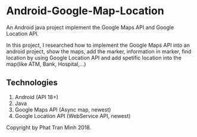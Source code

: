 # Android-Google-Map-Location
An Android java project implement the Google Maps API and Google Location API.

In this project, I researched how to implement the Google Maps API into an android project, show the maps, add the marker, information in marker, find location by using Google Location API and add spetific location into the map(like ATM, Bank, Hospital,...)

## Technologies
1. Android (API 18+)
2. Java
3. Google Maps API (Async map, newest)
4. Google Location API (WebService API, newest)

Copyright by Phat Tran Minh 2018.
